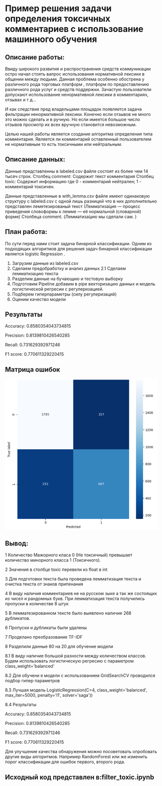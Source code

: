 # Пример решения задачи определения токсичных комментариев с использование машинного обучения

Описание работы:
----

Ввиду широкого развития и распространения средств коммуникации остро начал стоять вапрос использования нормативной лексики в 
общении между людьми. Данная проблема особенно обострена у различного рода торговых платформ , платформ по предоставлению 
различного рода услуг и средств поддержки. Зачастую пользователи допускают использование ненормативной лексики в  комментариях,
отзывах и т д... 

И как следствие пред  владельцами площадок появляется задача фильтрации ненормативной лексики. 
Конечно если отзывов не много это можно сделать и в ручную. Но если имеется большое число отзывов просмотр их всех
вручную становится невозможным. 

Целью нашей работы является создание алгоритма определения типа комментария. Является ли комментарий оставленный 
пользователем не нормативным то есть токсичными или нейтральным. 
 

Описание данных:
----
Данные представленны в labeled.csv файле состоят из более чем 14 тысяч строк.
Столбец comment: Содержит  текст комментария
Столбец toxic: Содержит информацию
где 0 - комментарий нейтрален; 1 - комментарий токсичен. 

Данные представленные в with_lemma.csv файле имеют одинаковую структуру с labeled.csv с одной лишь разницей что в них
 дополнительно представлен леметезированый текст (Лемматиза́ция — процесс приведения словоформы к лемме — её нормальной 
 (словарной) форме) Столбеца comment. (Лемматиза́цию мы сделали сам. )


План работа:
----
По сути перед нами стоит задача бинарной классификации. Одним из подходящих алгоритмов для решения задач 
бинарной классификации является logistic Regression .

1. Загрузим данные из labeled.csv 
2. Сделаем предобработку и анализ данных
    2.1 Сделаем лемматизацию текста
3. Разделим данные на бучающию и тестовую выборку
4. Подготовим Pipeline добавим в pipe векторизацию данных и модель логистической регресии с регулеризацией. 
5. Подберем гиперпараметры  (силу регулеризаций)
6. Оценим качество модели

Результаты 
----
Accuracy: 0.8580354043734815

Precision: 0.8139810426540285

Recall: 0.731629392971246

F1 score: 0.770611329220415

Матрица ошибок
----

![alt text](image.png)



Вывод:
----

1 Количество Мажорного класа 0 (Не токсичный) превышает количество минорного класса 1 (Токсичного).

2 Значения в столбце toxic перевели из float в int

3 Для подготовки текста была проведена лемматизация текста и очистка текста от знаков припенания

4 В виду наличия комментариев не на русском зыке а так же состоящих из чисел и рандомных букв. При лемматизация текста получились пропуски в количестве 8 штук

5 В лемматезированном тексте было выявлено наличие 268 дубликатов.

6 Пропуски и дубликаты были удалены

7 Проделано преобразование TF-IDF

8 Разделили данные 80 на 20 для обучение модели

8.1 В виду наличие большой разности между количеством классов. Будем использовать логистическую регресию с параметром class_weight='balanced'

8.2 Для обучени я модели с использованием GridSearchCV проводился подбор гипер параметров

8.3 Лучшая модель LogisticRegression(C=4, class_weight='balanced', max_iter=5000, penalty='l1', solver='saga'))

8.4 Результаты

Accuracy: 0.8580354043734815

Precision: 0.8139810426540285

Recall: 0.731629392971246

F1 score: 0.770611329220415

Для улучшение качества обнаружения можно посоветовать опробовать другие виды алгоритмов. Например RandomForest или же изменить порог классификации для ошибок первого, второго рода.


Исходный код представлен в:filter_toxic.ipynb
----